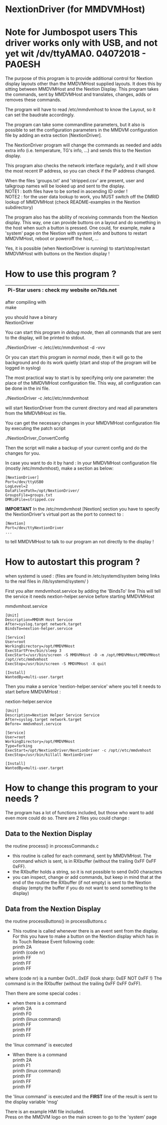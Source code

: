 NextionDriver (for MMDVMHost)
=============================
Note for Jumbospot users
This driver works only with USB,
 and not yet wit /dv/ttyAMA0.
04072018 - PA0ESH
=============================

The purpose of this program is to provide additional control for
Nextion display layouts other than the MMDVMHost supplied layouts.
It does this by sitting between MMDVMHost and the Nextion Display.
This program takes the commands, sent by MMDVMHost and translates,
changes, adds or removes these commands.

The program will have to read /etc/mmdvmhost to know the Layout, so it
can set the baudrate accordingly.

The program can take some commandline parameters, but it also is 
possible to set the configuration parameters in the MMDVM configuration
file by adding an extra section [NextionDriver].

The NextionDriver program will change the commands as needed and adds 
extra info (i.e. temperature, TG's info, ...) and sends this to 
the Nextion display.

This program also checks the network interface regularly, and it will
show the most recent IP address, so you can check if the IP address
changed.

When the files 'groups.txt' and 'stripped.csv' are present, user and
talkgroup names will be looked up and sent to the display.  
NOTE1 : both files have to be sorted in ascending ID order !  
NOTE2 : for the user data lookup to work, you MUST switch off 
         the DMRID lookup of MMDVMHost (check README-examples
         in the Nextion subdirectory)

The program also has the ability of receiving commands from the Nextion
display. This way, one can provide buttons on a layout and do something
in the host when such a button is pressed.
One could, for example, make a 'system' page on the Nextion with system
info and buttons to restart MMDVMHost, reboot or poweroff the host, ...

Yes, it is possible (when NextionDriver is running) to start/stop/restart
MMDVMHost with buttons on the Nextion display !


How to use this program ?
=========================

| Pi-Star users : check my website on7lds.net |
| ------------------------------------------- |


after compiling with  
   make

you should have a binary  
   NextionDriver  
  
You can start this program in _debug mode_, then all commands that are sent
to the display, will be printed to stdout.

./NextionDriver -c /etc//etc/mmdvmhost -d -vvv


Or you can start this program in _normal mode_, then it will go to the 
background and do its work quietly (start and stop of the program
will be logged in syslog)  

The most practical way to start is by specifying only one parameter:
 the place of the MMDVMHost configuration file. 
This way, all configuration can be done in the ini file.

./NextionDriver -c /etc//etc/mmdvmhost

will start NextionDriver from the current directory and read all parameters from
the MMDVMHost ini file.


You can get the necessary changes in your MMDVMHost configuration file by
executing the patch script

./NextionDriver_ConvertConfig <MMDVMHost configuration file>

Then the script will make a backup of your current config and do the changes for you.


In case you want to do it by hand :
In your MMDVMHost configuration file (mostly /etc/mmdvmhost), make a section as below:

```
[NextionDriver]
Port=/dev/ttyUSB0
LogLevel=2
DataFilesPath=/opt/NextionDriver/
GroupsFile=groups.txt
DMRidFile=stripped.csv
```


**IMPORTANT**
In the /etc/mmdvmhost [Nextion] section you have to specify the NextionDriver's
virtual port as the port to connect to :
```
[Nextion]
Port=/dev/ttyNextionDriver
...
```
to tell MMDVMHost to talk to our program an not directly to the display !


How to autostart this program ?
===============================
when systemd is used :
(files are found in /etc/systemd/system being links to
 the real files in /lib/systemd/system/ )

First you alter mmdvmhost.service by adding the 'BindsTo' line
This will tell the service it needs nextion-helper.service
before starting MMDVMHost

mmdvmhost.service
```
[Unit]
Description=MMDVM Host Service
After=syslog.target network.target
BindsTo=nextion-helper.service

[Service]
User=root
WorkingDirectory=/opt/MMDVMHost
ExecStartPre=/bin/sleep 3
ExecStart=/usr/bin/screen -S MMDVMHost -D -m /opt/MMDVMHost/MMDVMHost /opt//etc/mmdvmhost
ExecStop=/usr/bin/screen -S MMDVMHost -X quit

[Install]
WantedBy=multi-user.target
```



Then you make a service 'nextion-helper.service'
where you tell it needs to start before MMDVMHost :


nextion-helper.service
```
[Unit]
Description=Nextion Helper Service Service
After=syslog.target network.target
Before= mmdvmhost.service

[Service]
User=root
WorkingDirectory=/opt/MMDVMHost
Type=forking
ExecStart=/opt/NextionDriver/NextionDriver -c /opt//etc/mmdvmhost
ExecStop=/usr/bin/killall NextionDriver

[Install]
WantedBy=multi-user.target
```

How to change this program to your needs ?
==========================================

The program has a lot of functions included, but those who want to add even 
more could do so.
There are 2 files you could change :

Data to the Nextion Display
---------------------------
the routine process() in processCommands.c

* this routine is called for each command, sent by MMDVMHost. The command
  which is sent, is in RXbuffer (without the trailing 0xFF 0xFF 0xFF).
* the RXbuffer holds a string, so it is not possible to send 0x00 characters
* you can inspect, change or add commands, but keep in mind that at the end of
  the routine the RXbuffer (if not empty) is sent to the Nextion display
  (empty the buffer if you do not want to send something to the display)

Data from the Nextion Display
-----------------------------
the routine processButtons() in processButtons.c

* This routine is called whenever there is an event sent from the display.
  For this you have to make a button on the Nextion display which has in its
  Touch Release Event following code:  
   printh 2A  
   printh (code nr)  
   printh FF  
   printh FF  
   printh FF  

where (code nr) is a number 0x01...0xEF (look sharp: 0xEF NOT 0xFF !)
The command is in the RXbuffer (without the trailing 0xFF 0xFF 0xFF).

Then there are some special codes :

* when there is a command  
   printh 2A  
   printh F0  
   printh (linux command)  
   printh FF  
   printh FF  
   printh FF  
  
the 'linux command' is executed  
  
* When there is a command  
   printh 2A  
   printh F1  
   printh (linux command)  
   printh FF  
   printh FF  
   printh FF  
  
the 'linux command' is executed and the __FIRST__ line of the result
is sent to the display variable 'msg'  

There is an example HMI file included.   
Press on the MMDVM logo on the main screen to go to the 'system' page  
